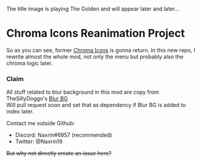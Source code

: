 The title image is playing The Golden and will appear later and later...  

# <cy>Chroma Icons Reanimation Project</c>
So as you can see, former [Chroma Icons](https://github.com/Naxrin/Chroma-Icons-Reanimation) is gonna return.
In this new repo, I rewrite almost the whole mod, not only the menu but probably also the chroma logic later.

### <cy>Claim</c>
All stuff related to blur background in this mod are copy from TheSillyDoggo's [Blur BG](https://github.com/TheSillyDoggo/Blur-BG)  
Will pull request soon and set that as dependency if Blur BG is added to index later.  

Contact me outside Github:  
- Discord: Naxrin#6957 (recommended)  
- Twitter: @Naxrin19  
  
~~But why not directly create an issue here?~~